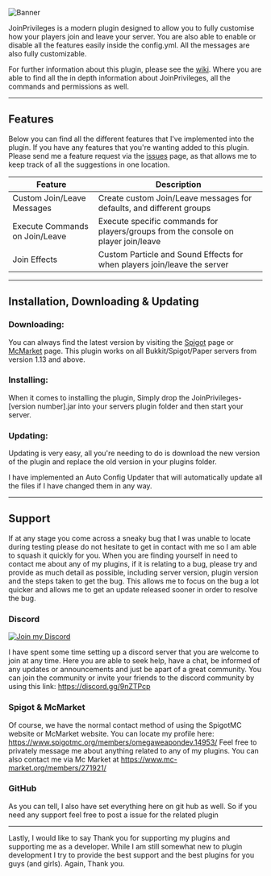 ![Banner](https://i.imgur.com/HrBhXYV.png)

JoinPrivileges is a modern plugin designed to allow you to fully customise how your players join and leave your server. You are also able to enable or disable all the features easily inside the config.yml. All the messages are also fully customizable.

For further information about this plugin, please see the [wiki](https://github.com/OmegaWeaponDev/JoinPrivileges/wiki). Where you are able to find all the in depth information about JoinPrivileges, all the commands and permissions as well.

***

## **Features**

Below you can find all the different features that I've implemented into the plugin. If you have any features that you're wanting added to this plugin. Please send me a feature request via the [issues](https://github.com/OmegaWeaponDev/JoinPrivileges/issues) page, as that allows me to keep track of all the suggestions in one location.

| Feature | Description |
| ------- | ----------- |
| Custom Join/Leave Messages | Create custom Join/Leave messages for defaults, and different groups |
| Execute Commands on Join/Leave | Execute specific commands for players/groups from the console on player join/leave |
| Join Effects | Custom Particle and Sound Effects for when players join/leave the server |

***

## Installation, Downloading & Updating

### Downloading:

You can always find the latest version by visiting the [Spigot](https://www.spigotmc.org/resources/omegavision.73013/)
page or [McMarket](https://www.mc-market.org/resources/18522/) page. This plugin works on all Bukkit/Spigot/Paper servers from version 1.13 and above.

### Installing:

When it comes to installing the plugin, Simply drop the JoinPrivileges-[version number].jar into your servers plugin folder and then start your server.

### Updating: 

Updating is very easy, all you're needing to do is download the new version of the plugin and replace the old version in your plugins folder.

I have implemented an Auto Config Updater that will automatically update all the files if I have changed them in any way.

***

## **Support**

If at any stage you come across a sneaky bug that I was unable to locate during testing please do not hesitate to get in contact with me so I am able to squash it quickly for you. When you are finding yourself in need to contact me about any of my plugins, if it is relating to a bug, please try and provide as much detail as possible, including server version, plugin version and the steps taken to get the bug. This allows me to focus on the bug a lot quicker and allows me to get an update released sooner in order to resolve the bug.

### **Discord**
 <a href="https://discord.gg/9nZTPcp">
    <img src="https://i.imgur.com/yQIZDR6.png" alt="Join my Discord">
  </a>

I have spent some time setting up a discord server that you are welcome to join at any time. Here you are able to seek help, have a chat, be informed of any updates or announcements and just be apart of a great community. You can join the community or invite your friends to the discord community by using this link: https://discord.gg/9nZTPcp

### Spigot & McMarket

Of course, we have the normal contact method of using the SpigotMC website or McMarket website. You can locate my profile here: https://www.spigotmc.org/members/omegaweapondev.14953/ Feel free to privately message me about anything related to any of my plugins.
You can also contact me via Mc Market at https://www.mc-market.org/members/271921/

### **GitHub**

As you can tell, I also have set everything here on git hub as well. So if you need any support feel free to post a issue for the related plugin

***

Lastly, I would like to say Thank you for supporting my plugins and supporting me as a developer. While I am still somewhat new to plugin development I try to provide the best support and the best plugins for you guys (and girls). Again, Thank you. 

